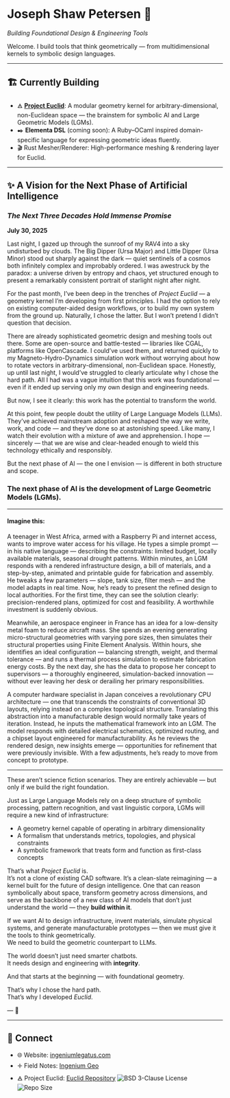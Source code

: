 #  Joseph Shaw Petersen 🦅   
*Building Foundational Design & Engineering Tools*

Welcome. I build tools that think geometrically — from multidimensional kernels to symbolic design languages.

---

## 🏗️ Currently Building

- 🜁 [**Project Euclid**](https://github.com/mksupreme92/euclid): A modular geometry kernel for arbitrary-dimensional, non-Euclidean space — the brainstem for symbolic AI and Large Geometric Models (LGMs).
- ✒️ **Elementa DSL** (coming soon): A Ruby–OCaml inspired domain-specific language for expressing geometric ideas fluently.
- 🎬 Rust Mesher/Renderer: High-performance meshing & rendering layer for Euclid.

---

## ✨ A Vision for the Next Phase of Artificial Intelligence  
### *The Next Three Decades Hold Immense Promise*  
**July 30, 2025**

Last night, I gazed up through the sunroof of my RAV4 into a sky undisturbed by clouds. The Big Dipper (Ursa Major) and Little Dipper (Ursa Minor) stood out sharply against the dark — quiet sentinels of a cosmos both infinitely complex and improbably ordered. I was awestruck by the paradox: a universe driven by entropy and chaos, yet structured enough to present a remarkably consistent portrait of starlight night after night.

For the past month, I’ve been deep in the trenches of *Project Euclid* — a geometry kernel I’m developing from first principles. I had the option to rely on existing computer-aided design workflows, or to build my own system from the ground up. Naturally, I chose the latter. But I won’t pretend I didn’t question that decision.

There are already sophisticated geometric design and meshing tools out there. Some are open-source and battle-tested — libraries like CGAL, platforms like OpenCascade. I could’ve used them, and returned quickly to my Magneto-Hydro-Dynamics simulation work without worrying about how to rotate vectors in arbitrary-dimensional, non-Euclidean space. Honestly, up until last night, I would’ve struggled to clearly articulate why I chose the hard path. All I had was a vague intuition that this work was foundational — even if it ended up serving only my own design and engineering needs.

But now, I see it clearly: this work has the potential to transform the world.

At this point, few people doubt the utility of Large Language Models (LLMs). They’ve achieved mainstream adoption and reshaped the way we write, work, and code — and they’ve done so at astonishing speed. Like many, I watch their evolution with a mixture of awe and apprehension. I hope — sincerely — that we are wise and clear-headed enough to wield this technology ethically and responsibly.

But the next phase of AI — the one I envision — is different in both structure and scope.

### The next phase of AI is the development of **Large Geometric Models (LGMs).**

---

#### Imagine this:

A teenager in West Africa, armed with a Raspberry Pi and internet access, wants to improve water access for his village. He types a simple prompt — in his native language — describing the constraints: limited budget, locally available materials, seasonal drought patterns. Within minutes, an LGM responds with a rendered infrastructure design, a bill of materials, and a step-by-step, animated and printable guide for fabrication and assembly. He tweaks a few parameters — slope, tank size, filter mesh — and the model adapts in real time. Now, he’s ready to present the refined design to local authorities. For the first time, they can see the solution clearly: precision-rendered plans, optimized for cost and feasibility. A worthwhile investment is suddenly obvious.

Meanwhile, an aerospace engineer in France has an idea for a low-density metal foam to reduce aircraft mass. She spends an evening generating micro-structural geometries with varying pore sizes, then simulates their structural properties using Finite Element Analysis. Within hours, she identifies an ideal configuration — balancing strength, weight, and thermal tolerance — and runs a thermal process simulation to estimate fabrication energy costs. By the next day, she has the data to propose her concept to supervisors — a thoroughly engineered, simulation-backed innovation — without ever leaving her desk or derailing her primary responsibilities.

A computer hardware specialist in Japan conceives a revolutionary CPU architecture — one that transcends the constraints of conventional 3D layouts, relying instead on a complex topological structure. Translating this abstraction into a manufacturable design would normally take years of iteration. Instead, he inputs the mathematical framework into an LGM. The model responds with detailed electrical schematics, optimized routing, and a chipset layout engineered for manufacturability. As he reviews the rendered design, new insights emerge — opportunities for refinement that were previously invisible. With a few adjustments, he’s ready to move from concept to prototype.

---

These aren’t science fiction scenarios. They are entirely achievable — but only if we build the right foundation.

Just as Large Language Models rely on a deep structure of symbolic processing, pattern recognition, and vast linguistic corpora, LGMs will require a new kind of infrastructure:

- A geometry kernel capable of operating in arbitrary dimensionality  
- A formalism that understands metrics, topologies, and physical constraints  
- A symbolic framework that treats form and function as first-class concepts  

That’s what *Project Euclid* is.  
It’s not a clone of existing CAD software. It’s a clean-slate reimagining — a kernel built for the future of design intelligence. One that can reason symbolically about space, transform geometry across dimensions, and serve as the backbone of a new class of AI models that don’t just understand the world — they **build within it**.

If we want AI to design infrastructure, invent materials, simulate physical systems, and generate manufacturable prototypes — then we must give it the tools to think geometrically.  
We need to build the geometric counterpart to LLMs.

The world doesn’t just need smarter chatbots.  
It needs design and engineering with **integrity**.

And that starts at the beginning — with foundational geometry.

That’s why I chose the hard path.  
That’s why I developed *Euclid*.

— 🦅

---

## 🔗 Connect

- 🌐 Website: [ingeniumlegatus.com](https://ingeniumlegatus.com)
- 🝊 Field Notes: [Ingenium Geo](https://ingeniumlegatus.com/ingenium-geo/)
- 🜁 Project Euclid: [Euclid Repository](https://github.com/mksupreme92/euclid)
![BSD 3-Clause License](https://img.shields.io/github/license/mksupreme92/euclid)
![Repo Size](https://img.shields.io/github/repo-size/mksupreme92/euclid)
